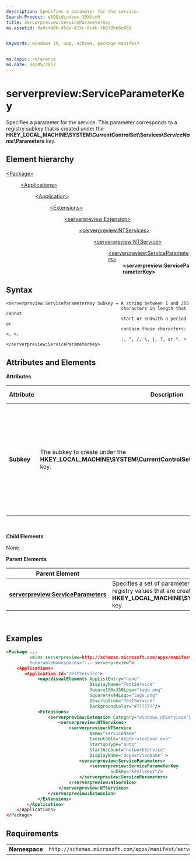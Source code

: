 ```yaml
---
description: Specifies a parameter for the service.
Search.Product: eADQiWindows 10XVcnh
title: serverpreview:ServiceParameterKey
ms.assetid: 0a9cf40b-d5da-415c-8c4b-3b879bb6e969


keywords: windows 10, uwp, schema, package manifest


ms.topic: reference
ms.date: 04/05/2017
---
```


# serverpreview:ServiceParameterKey


Specifies a parameter for the service. This parameter corresponds to a registry subkey that is created under the **HKEY\_LOCAL\_MACHINE\\SYSTEM\\CurrentControlSet\\Services\\*ServiceName*\\Parameters** key.

## Element hierarchy

<dl>
<dt><a href="element-package.md">&lt;Package&gt;</a></dt>
<dd>
<dl>
<dt><a href="element-applications.md">&lt;Applications&gt;</a></dt>
<dd>
<dl>
<dt><a href="element-application.md">&lt;Application&gt;</a></dt>
<dd>
<dl>
<dt><a href="element-1-extensions.md">&lt;Extensions&gt;</a></dt>
<dd>
<dl>
<dt><a href="element-serverpreview-extension-manual.md">&lt;serverpreview:Extension&gt;</a></dt>
<dd>
<dl>
<dt><a href="element-serverpreview-ntservices-manual.md">&lt;serverpreview:NTServices&gt;</a></dt>
<dd>
<dl>
<dt><a href="element-serverpreview-ntservice-manual.md">&lt;serverpreview:NTService&gt;</a></dt>
<dd>
<dl>
<dt><a href="element-serverpreview-serviceparameters-manual.md">&lt;serverpreview:ServiceParameters&gt;</a></dt>
<dd><b>&lt;serverpreview:ServiceParameterKey&gt;</b></dd>
</dl>
</dd>
</dl>									
</dd>
</dl>									
</dd>
</dl>
</dd>
</dl>
</dd>
</dl>
</dd>
</dl>
</dd>
</dl>

## Syntax


```
<serverpreview:ServiceParameterKey Subkey = A string between 1 and 255  
                                            characters in length that cannot  
                                            start or endwith a period or  
                                            contain these characters: <, >,  
                                            :, ", /, \, |, ?, or *. >
</serverpreview:ServiceParameterKey>
```

## Attributes and Elements


**Attributes**

| Attribute  | Description                                                                                                                  | Data type                                                                                                                                                 | Required | Default value |
|------------|------------------------------------------------------------------------------------------------------------------------------|-----------------------------------------------------------------------------------------------------------------------------------------------------------|----------|---------------|
| **Subkey** | The subkey to create under the **HKEY\_LOCAL\_MACHINE\\SYSTEM\\CurrentControlSet\\Services\\*ServiceName*\\Parameters** key. | A string between 1 and 255 characters in length that cannot start or end with a period or contain these characters: &lt;, &gt;, :, ", /, \\, |, ?, or \*. | Yes      |               |

 

**Child Elements**

None.

**Parent Elements**

| Parent Element                                                                            | Description                                                                                                                                                                                                                         |
|-------------------------------------------------------------------------------------------|-------------------------------------------------------------------------------------------------------------------------------------------------------------------------------------------------------------------------------------|
| [**serverpreview:ServiceParameters**](element-serverpreview-serviceparameters-manual.md) | Specifies a set of parameters to configure for the service. These parameters correspond to registry values that are created under the **HKEY\_LOCAL\_MACHINE\\SYSTEM\\CurrentControlSet\\Services\\*ServiceName*\\Parameters** key. |

 

## Examples


```XML
<Package ...
         xmlns:serverpreview=http://schemas.microsoft.com/appx/manifest/serverpreview/windows10"  
         IgnorableNamespaces="... serverpreview">
    <Applications>
       <Application Id="TestService">
            <uap:VisualElements AppListEntry="none" 
                                DisplayName="TestService" 
                                Square150x150Logo="logo.png" 
                                Square44x44Logo="logo.png" 
                                Description="TestService" 
                                BackgroundColor="#777777"/>
            <Extensions>
                <serverpreview:Extension Category="windows.ntServices">  
                    <serverpreview:NTServices>  
                        <serverpreview:NTService  
                                Name="serviceName"  
                                Executable="depServiceExec.exe"                  
                                StartupType="auto"  
                                StartAccount="networkService"  
                                DisplayName="depServiceName" >  
                            <serverpreview:ServiceParameters>  
                                <serverpreview:ServiceParameterKey 
                                        Subkey="key1\key2"/>  
                            </serverpreview:ServiceParameters>                      
                        </serverpreview:NTService> 
                    </serverpreview:NTServices>  
                </serverpreview:Extension>  
            </Extensions>
        </Application>
    </Applications>
</Package>
```

## Requirements


|               |                                                                    |
|---------------|--------------------------------------------------------------------|
| **Namespace** | `http://schemas.microsoft.com/appx/manifest/serverpreview/windows10` |

 

 

 



